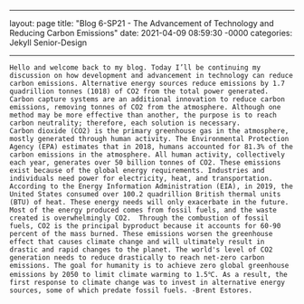 ___

layout: page
title: "Blog 6-SP21 - The Advancement of Technology and Reducing Carbon Emissions"
date: 2021-04-09 08:59:30 -0000
categories: Jekyll Senior-Design

___

    Hello and welcome back to my blog. Today I’ll be continuing my discussion on how development and advancement in technology can reduce carbon emissions. Alternative energy sources reduce emissions by 1.7 quadrillion tonnes (1018) of CO2 from the total power generated. Carbon capture systems are an additional innovation to reduce carbon emissions, removing tonnes of CO2 from the atmosphere. Although one method may be more effective than another, the purpose is to reach carbon neutrality; therefore, each solution is necessary. 
    Carbon dioxide (CO2) is the primary greenhouse gas in the atmosphere, mostly generated through human activity. The Environmental Protection Agency (EPA) estimates that in 2018, humans accounted for 81.3% of the carbon emissions in the atmosphere. All human activity, collectively each year, generates over 50 billion tonnes of CO2. These emissions exist because of the global energy requirements. Industries and individuals need power for electricity, heat, and transportation. According to the Energy Information Administration (EIA), in 2019, the United States consumed over 100.2 quadrillion British thermal units (BTU) of heat. These energy needs will only exacerbate in the future.
    Most of the energy produced comes from fossil fuels, and the waste created is overwhelmingly CO2.  Through the combustion of fossil fuels, CO2 is the principal byproduct because it accounts for 60-90 percent of the mass burned. These emissions worsen the greenhouse effect that causes climate change and will ultimately result in drastic and rapid changes to the planet. The world's level of CO2 generation needs to reduce drastically to reach net-zero carbon emissions. The goal for humanity is to achieve zero global greenhouse emissions by 2050 to limit climate warming to 1.5℃. As a result, the first response to climate change was to invest in alternative energy sources, some of which predate fossil fuels. -Brent Estores.  
